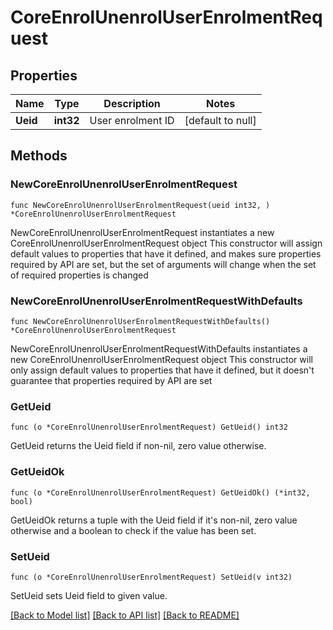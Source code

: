 # CoreEnrolUnenrolUserEnrolmentRequest

## Properties

Name | Type | Description | Notes
------------ | ------------- | ------------- | -------------
**Ueid** | **int32** | User enrolment ID | [default to null]

## Methods

### NewCoreEnrolUnenrolUserEnrolmentRequest

`func NewCoreEnrolUnenrolUserEnrolmentRequest(ueid int32, ) *CoreEnrolUnenrolUserEnrolmentRequest`

NewCoreEnrolUnenrolUserEnrolmentRequest instantiates a new CoreEnrolUnenrolUserEnrolmentRequest object
This constructor will assign default values to properties that have it defined,
and makes sure properties required by API are set, but the set of arguments
will change when the set of required properties is changed

### NewCoreEnrolUnenrolUserEnrolmentRequestWithDefaults

`func NewCoreEnrolUnenrolUserEnrolmentRequestWithDefaults() *CoreEnrolUnenrolUserEnrolmentRequest`

NewCoreEnrolUnenrolUserEnrolmentRequestWithDefaults instantiates a new CoreEnrolUnenrolUserEnrolmentRequest object
This constructor will only assign default values to properties that have it defined,
but it doesn't guarantee that properties required by API are set

### GetUeid

`func (o *CoreEnrolUnenrolUserEnrolmentRequest) GetUeid() int32`

GetUeid returns the Ueid field if non-nil, zero value otherwise.

### GetUeidOk

`func (o *CoreEnrolUnenrolUserEnrolmentRequest) GetUeidOk() (*int32, bool)`

GetUeidOk returns a tuple with the Ueid field if it's non-nil, zero value otherwise
and a boolean to check if the value has been set.

### SetUeid

`func (o *CoreEnrolUnenrolUserEnrolmentRequest) SetUeid(v int32)`

SetUeid sets Ueid field to given value.



[[Back to Model list]](../README.md#documentation-for-models) [[Back to API list]](../README.md#documentation-for-api-endpoints) [[Back to README]](../README.md)


